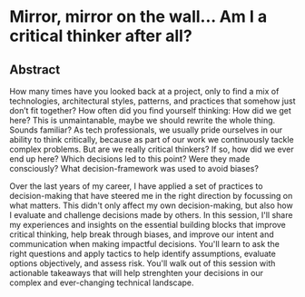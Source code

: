 # Mirror, mirror on the wall... Am I a critical thinker after all?

## Abstract

How many times have you looked back at a project, only to find a mix of technologies, architectural styles, patterns, and practices that somehow just don’t fit together? How often did you find yourself thinking: How did we get here? This is unmaintanable, maybe we should rewrite the whole thing. Sounds familiar? As tech professionals, we usually pride ourselves in our ability to think critically, because as part of our work we continuously tackle complex problems. But are we really critical thinkers? If so, how did we ever end up here? Which decisions led to this point? Were they made consciously? What decision-framework was used to avoid biases?

Over the last years of my career, I have applied a set of practices to decision-making that have steered me in the right direction by focussing on what matters. This didn't only affect my own decision-making, but also how I evaluate and challenge decisions made by others. In this session, I'll share my experiences and insights on the essential building blocks that improve critical thinking, help break through biases, and improve our intent and communication when making impactful decisions. You'll learn to ask the right questions and apply tactics to help identify assumptions, evaluate options objectively, and assess risk. You'll walk out of this session with actionable takeaways that will help strenghten your decisions in our complex and ever-changing technical landscape.
